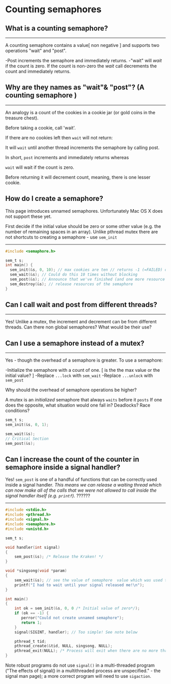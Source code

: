# Counting semaphores 

## What is a counting semaphore?

----

A counting semaphore contains a value[ non negative ]  and supports two operations "wait" and "post". 

-Post increments the semaphore and immediately returns. 
-"wait" will _wait_ if the count is zero. If the count is non-zero the _wait_ call decrements the count and immediately returns.

## Why are they names as "wait"& "post"? (A counting semaphore ) 

----

An analogy is a count of the cookies in a cookie jar (or gold coins in the treasure chest). 

Before taking a cookie, call 'wait'. 

If there are no cookies left then `wait` will not return: 

It will `wait` until another thread increments the semaphore by calling post.

In short, `post` increments and immediately returns whereas

 `wait` will wait if the count is zero. 
 
 Before returning it will decrement count, meaning, there is one lesser cookie.

## How do I create a semaphore?

This page introduces unnamed semaphores. Unfortunately Mac OS X does not support these yet.

First decide if the initial value should be zero or some other value (e.g. the number of remaining spaces in an array).
Unlike pthread mutex there are not shortcuts to creating a semaphore - use `sem_init`

----
 
```C
#include <semaphore.h>

sem_t s;
int main() {
  sem_init(&s, 0, 10); // max cookies are ten // returns -1 (=FAILED) on OS X 
  sem_wait(&s); // Could do this 10 times without blocking
  sem_post(&s); // Announce that we've finished (and one more resource item is available; increment count)
  sem_destroy(&s); // release resources of the semaphore
}
```

## Can I call wait and post from different threads?

----

Yes! Unlike a mutex, the increment and decrement can be from different threads.
Can there non global semaphores? What would be their use?

## Can I use a semaphore instead of a mutex?

----

Yes - though the overhead of a semaphore is greater. To use a semaphore:

-Initialize the semaphore with a count of one. [ is the the max value or the initial value? ] 
-Replace `...lock` with `sem_wait`
-Replace `...unlock` with `sem_post`

Why should the overhead of semaphore operations be higher? 

A mutex is an _initialized_ semaphore that always `waits` before it `posts`
If one does the opposite, what situation would one fall in? Deadlocks? Race conditions? 

```C
sem_t s;
sem_init(&s, 0, 1);

sem_wait(&s);
// Critical Section
sem_post(&s);
```

## Can I increase the count of the counter in semaphore inside a signal handler?


Yes! `sem_post` is one of a handful of functions that can be correctly used inside a signal handler.
_This means we can release a waiting thread which can now make all of the calls that we were not_
_allowed to call inside the signal handler itself (e.g. `printf`)._ ??????

----

```C
#include <stdio.h>
#include <pthread.h>
#include <signal.h>
#include <semaphore.h>
#include <unistd.h>

sem_t s;

void handler(int signal)
{
    sem_post(&s); /* Release the Kraken! */
}

void *singsong(void *param)
{
    sem_wait(&s); // see the value of semaphore  value which was used to initialize it
    printf("I had to wait until your signal released me!\n");
}

int main()
{
    int ok = sem_init(&s, 0, 0 /* Initial value of zero*/); 
    if (ok == -1) {
       perror("Could not create unnamed semaphore");
       return 1;
    }
    signal(SIGINT, handler); // Too simple! See note below

    pthread_t tid;
    pthread_create(&tid, NULL, singsong, NULL);
    pthread_exit(NULL); /* Process will exit when there are no more threads */
}
```
Note robust programs do not use `signal()` in a multi-threaded program ("The effects of signal() in a multithreaded process are unspecified." - the signal man page); 
a more correct program will need to use `sigaction`.

